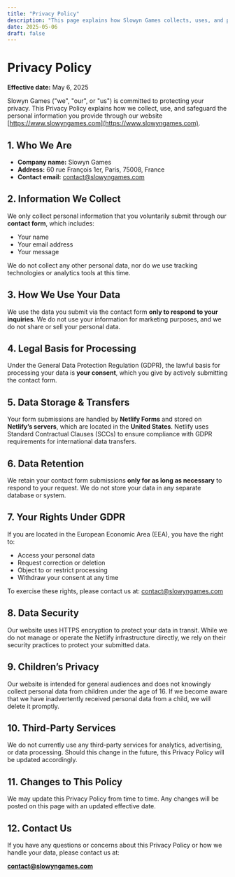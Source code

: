 ```yaml
---
title: "Privacy Policy"
description: "This page explains how Slowyn Games collects, uses, and protects your personal data on its website."
date: 2025-05-06
draft: false
---
```


# Privacy Policy

**Effective date:** May 6, 2025

Slowyn Games ("we", "our", or "us") is committed to protecting your privacy. This Privacy Policy explains how we collect, use, and safeguard the personal information you provide through our website [https://www.slowyngames.com](https://www.slowyngames.com).

## 1. Who We Are

- **Company name:** Slowyn Games  
- **Address:** 60 rue François 1er, Paris, 75008, France  
- **Contact email:** [contact@slowyngames.com](mailto:contact@slowyngames.com)

## 2. Information We Collect

We only collect personal information that you voluntarily submit through our **contact form**, which includes:

- Your name  
- Your email address  
- Your message

We do not collect any other personal data, nor do we use tracking technologies or analytics tools at this time.

## 3. How We Use Your Data

We use the data you submit via the contact form **only to respond to your inquiries**. We do not use your information for marketing purposes, and we do not share or sell your personal data.

## 4. Legal Basis for Processing

Under the General Data Protection Regulation (GDPR), the lawful basis for processing your data is **your consent**, which you give by actively submitting the contact form.

## 5. Data Storage & Transfers

Your form submissions are handled by **Netlify Forms** and stored on **Netlify’s servers**, which are located in the **United States**. Netlify uses Standard Contractual Clauses (SCCs) to ensure compliance with GDPR requirements for international data transfers.

## 6. Data Retention

We retain your contact form submissions **only for as long as necessary** to respond to your request. We do not store your data in any separate database or system.

## 7. Your Rights Under GDPR

If you are located in the European Economic Area (EEA), you have the right to:

- Access your personal data  
- Request correction or deletion  
- Object to or restrict processing  
- Withdraw your consent at any time

To exercise these rights, please contact us at: [contact@slowyngames.com](mailto:contact@slowyngames.com)

## 8. Data Security

Our website uses HTTPS encryption to protect your data in transit. While we do not manage or operate the Netlify infrastructure directly, we rely on their security practices to protect your submitted data.

## 9. Children’s Privacy

Our website is intended for general audiences and does not knowingly collect personal data from children under the age of 16. If we become aware that we have inadvertently received personal data from a child, we will delete it promptly.

## 10. Third-Party Services

We do not currently use any third-party services for analytics, advertising, or data processing. Should this change in the future, this Privacy Policy will be updated accordingly.

## 11. Changes to This Policy

We may update this Privacy Policy from time to time. Any changes will be posted on this page with an updated effective date.

## 12. Contact Us

If you have any questions or concerns about this Privacy Policy or how we handle your data, please contact us at:

**[contact@slowyngames.com](mailto:contact@slowyngames.com)**
